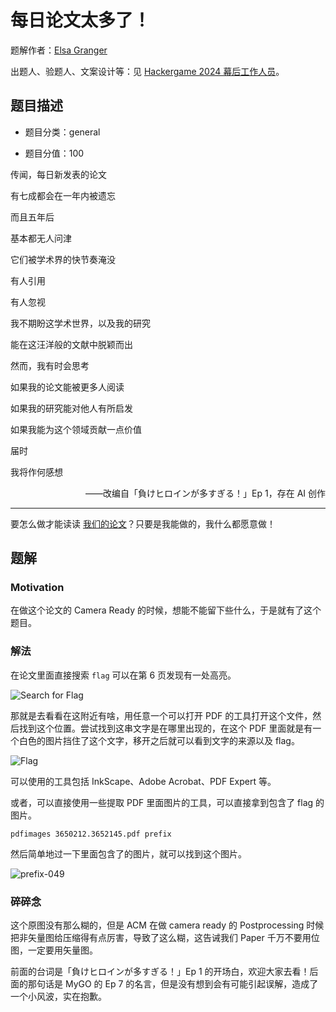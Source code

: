 # 每日论文太多了！

题解作者：[Elsa Granger](https://github.com/zeyugao)

出题人、验题人、文案设计等：见 [Hackergame 2024 幕后工作人员](../../credits.pdf)。

## 题目描述

- 题目分类：general

- 题目分值：100

传闻，每日新发表的论文

有七成都会在一年内被遗忘

而且五年后

基本都无人问津

它们被学术界的快节奏淹没

有人引用

有人忽视

我不期盼这学术世界，以及我的研究

能在这汪洋般的文献中脱颖而出

然而，我有时会思考

如果我的论文能被更多人阅读

如果我的研究能对他人有所启发

如果我能为这个领域贡献一点价值

届时

我将作何感想

<div align="right">
——改编自「負けヒロインが多すぎる！」Ep 1，存在 AI 创作
</div>

---

要怎么做才能读读 [我们的论文](https://dl.acm.org/doi/10.1145/3650212.3652145)？只要是我能做的，我什么都愿意做！

## 题解

### Motivation

在做这个论文的 Camera Ready 的时候，想能不能留下些什么，于是就有了这个题目。

### 解法

在论文里面直接搜索 `flag` 可以在第 6 页发现有一处高亮。

![Search for Flag](./figures/pic1.png)

那就是去看看在这附近有啥，用任意一个可以打开 PDF 的工具打开这个文件，然后找到这个位置。尝试找到这串文字是在哪里出现的，在这个 PDF 里面就是有一个白色的图片挡住了这个文字，移开之后就可以看到文字的来源以及 flag。

![Flag](./figures/pic2.png)

可以使用的工具包括 InkScape、Adobe Acrobat、PDF Expert 等。

或者，可以直接使用一些提取 PDF 里面图片的工具，可以直接拿到包含了 flag 的图片。

```shell
pdfimages 3650212.3652145.pdf prefix
```

然后简单地过一下里面包含了的图片，就可以找到这个图片。

![prefix-049](./figures/pic3.png)

### 碎碎念

这个原图没有那么糊的，但是 ACM 在做 camera ready 的 Postprocessing 时候把非矢量图给压缩得有点厉害，导致了这么糊，这告诫我们 Paper 千万不要用位图，一定要用矢量图。

前面的台词是「負けヒロインが多すぎる！」Ep 1 的开场白，欢迎大家去看！后面的那句话是 MyGO 的 Ep 7 的名言，但是没有想到会有可能引起误解，造成了一个小风波，实在抱歉。
